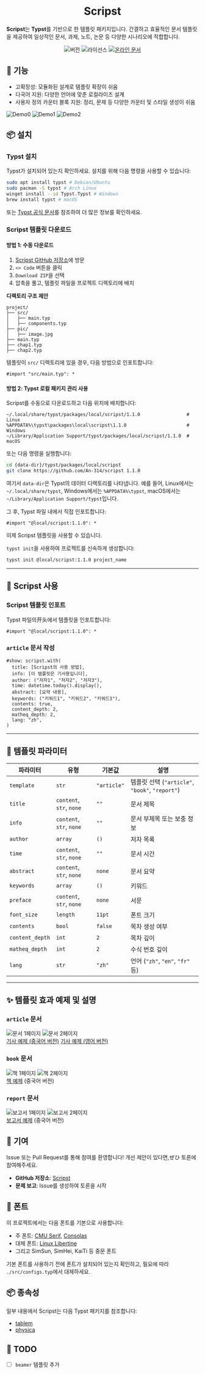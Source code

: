 <h1 align="center">
Scripst
</h1>

**Scripst**는 **Typst**를 기반으로 한 템플릿 패키지입니다. 간결하고 효율적인 문서 템플릿을 제공하여 일상적인 문서, 과제, 노트, 논문 등 다양한 시나리오에 적합합니다.

<div align="center">
  <img src="https://img.shields.io/badge/version-1.1.0-limegreen.svg" alt="버전">
  <img src="https://img.shields.io/badge/license-MIT-greenyellow.svg" alt="라이선스">
  <a href="https://an-314.github.io/scripst/ko">
    <img src="https://img.shields.io/badge/docs-온라인-lawngreen.svg" alt="온라인 문서">
  </a>
</div>

## 🚀 기능

- 고확장성: 모듈화된 설계로 템플릿 확장이 쉬움
- 다국어 지원: 다양한 언어에 맞춘 로컬라이즈 설계
- 사용자 정의 카운터 블록 지원: 정리, 문제 등 다양한 카운터 및 스타일 생성이 쉬움

![Demo0](./previews/article-1.png)
![Demo1](./previews/article-12.png)
![Demo2](./previews/article-9.png)

## 📦 설치

### Typst 설치

Typst가 설치되어 있는지 확인하세요. 설치를 위해 다음 명령을 사용할 수 있습니다:

```bash
sudo apt install typst # Debian/Ubuntu
sudo pacman -S typst # Arch Linux
winget install --id Typst.Typst # Windows
brew install typst # macOS
```

또는 [Typst 공식 문서](https://github.com/typst/typst)를 참조하여 더 많은 정보를 확인하세요.

### Scripst 템플릿 다운로드

#### 방법 1: 수동 다운로드

1. [Scripst GitHub 저장소](https://github.com/An-314/scripst)에 방문
2. `<> Code` 버튼을 클릭
3. `Download ZIP`을 선택
4. 압축을 풀고, 템플릿 파일을 프로젝트 디렉토리에 배치

**디렉토리 구조 제안**
```plaintext
project/
├── src/
│   ├── main.typ
│   ├── components.typ
├── pic/
│   ├── image.jpg
├── main.typ
├── chap1.typ
├── chap2.typ
```

템플릿이 `src/` 디렉토리에 있을 경우, 다음 방법으로 인포트합니다:

```typst
#import "src/main.typ": *
```

#### 방법 2: Typst 로컬 패키지 관리 사용

Scripst를 수동으로 다운로드하고 다음 위치에 배치합니다:

```
~/.local/share/typst/packages/local/scripst/1.1.0                 # Linux
%APPDATA%\typst\packages\local\scripst\1.1.0                      # Windows
~/Library/Application Support/typst/packages/local/scripst/1.1.0  # macOS
```

또는 다음 명령을 실행합니다:

```bash 
cd {data-dir}/typst/packages/local/scripst
git clone https://github.com/An-314/scripst 1.1.0
```

여기서 `data-dir`은 Typst의 데이터 디렉토리를 나타냅니다. 예를 들어, Linux에서는 `~/.local/share/typst`, Windows에서는 `%APPDATA%\typst`, macOS에서는 `~/Library/Application Support/typst`입니다.

그 후, Typst 파일 내에서 직접 인포트합니다:

```typst
#import "@local/scripst:1.1.0": *
```

이제 Scripst 템플릿을 사용할 수 있습니다.

`typst init`을 사용하여 프로젝트를 신속하게 생성합니다:

```bash
typst init @local/scripst:1.1.0 project_name
```

---

## 📄 Scripst 사용

### Scripst 템플릿 인포트

Typst 파일의开头에서 템플릿을 인포트합니다:

```typst
#import "@local/scripst:1.1.0": *
```

### `article` 문서 작성

```typst
#show: scripst.with(
  title: [Scripst의 사용 방법],
  info: [이 템플릿은 기사용입니다],
  author: ("저자1", "저자2", "저자3"),
  time: datetime.today().display(),
  abstract: [요약 내용],
  keywords: ("키워드1", "키워드2", "키워드3"),
  contents: true,
  content_depth: 2,
  matheq_depth: 2,
  lang: "zh",
)
```

---

## 🔧 템플릿 파라미터

| 파라미터 | 유형 | 기본값 | 설명 |
| --- | --- | --- | --- |
| `template` | `str` | `"article"` | 템플릿 선택 (`"article"`, `"book"`, `"report"`) |
| `title` | `content`, `str`, `none` | `""` | 문서 제목 |
| `info` | `content`, `str`, `none` | `""` | 문서 부제목 또는 보충 정보 |
| `author` | `array` | `()` | 저자 목록 |
| `time` | `content`, `str`, `none` | `""` | 문서 시간 |
| `abstract` | `content`, `str`, `none` | `none` | 문서 요약 |
| `keywords` | `array` | `()` | 키워드 |
| `preface` | `content`, `str`, `none` | `none` | 서문 |
| `font_size` | `length` | `11pt` | 폰트 크기 |
| `contents` | `bool` | `false` | 목차 생성 여부 |
| `content_depth` | `int` | `2` | 목차 깊이 |
| `matheq_depth` | `int` | `2` | 수식 번호 깊이 |
| `lang` | `str` | `"zh"` | 언어 (`"zh"`, `"en"`, `"fr"` 등) |

---

## ✨ 템플릿 효과 예제 및 설명

### `article` 문서

![문서 1페이지](./previews/article-1.png) ![문서 2페이지](./previews/article-2.png)  
[기사 예제 (중국어 버전)](https://github.com/An-314/scripst/tree/main/docs/builds/article.pdf)
[기사 예제 (영어 버전)](https://github.com/An-314/scripst/tree/main/docs/locale/builds/article-en.pdf)

### `book` 문서

![책 1페이지](./previews/book-1.png) ![책 2페이지](./previews/book-2.png)  
[책 예제](https://github.com/An-314/scripst/tree/main/docs/builds/book.pdf) (중국어 버전)

### `report` 문서

![보고서 1페이지](./previews/report-1.png) ![보고서 2페이지](./previews/report-2.png)  
[보고서 예제](https://github.com/An-314/scripst/tree/main/docs/builds/report.pdf) (중국어 버전)

## 📜 기여

Issue 또는 Pull Request를 통해 참여를 환영합니다! 개선 제안이 있다면,ぜひ 토론에 참여해주세요.

- **GitHub 저장소**: [Scripst](https://github.com/An-314/scripst)
- **문제 보고**: Issue를 생성하여 토론을 시작

## 📌 폰트

이 프로젝트에서는 다음 폰트를 기본으로 사용합니다:

- 주 폰트: [CMU Serif](https://en.wikipedia.org/wiki/Computer_Modern), [Consolas](https://en.wikipedia.org/wiki/Consolas)
- 대체 폰트: [Linux Libertine](https://en.wikipedia.org/wiki/Linux_Libertine)
- 그리고 SimSun, SimHei, KaiTi 등 중문 폰트

기본 폰트를 사용하기 전에 폰트가 설치되어 있는지 확인하고, 필요에 따라 `./src/configs.typ`에서 대체하세요.

## 📦 종속성

일부 내용에서 Scripst는 다음 Typst 패키지를 참조합니다:

- [tablem](https://typst.app/universe/package/tablem)
- [physica](https://typst.app/universe/package/physica)

## 🎯 TODO

- [ ] `beamer` 템플릿 추가